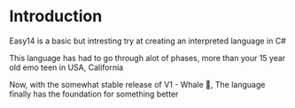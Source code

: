 # Introduction

Easy14 is a basic but intresting try at creating an interpreted language in C#

This language has had to go through alot of phases, more than your 15 year old emo teen in USA, California

Now, with the somewhat stable release of V1 - Whale 🐳, The language finally has the foundation for something better